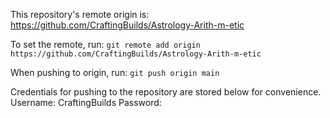 This repository's remote origin is:
https://github.com/CraftingBuilds/Astrology-Arith-m-etic

To set the remote, run:
`git remote add origin https://github.com/CraftingBuilds/Astrology-Arith-m-etic`

When pushing to origin, run: `git push origin main`

Credentials for pushing to the repository are stored below for convenience.
Username: CraftingBuilds
Password: <REDACTED>


